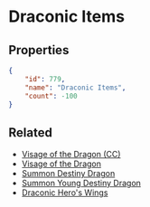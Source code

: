 # Draconic Items

<no description available>

## Properties

```json
{
    "id": 779,
    "name": "Draconic Items",
    "count": -100
}
```

## Related

- [Visage of the Dragon (CC)](../items/21571-visage-of-the-dragon-cc.md)
- [Visage of the Dragon](../items/21572-visage-of-the-dragon.md)
- [Summon Destiny Dragon](../items/14046-summon-destiny-dragon.md)
- [Summon Young Destiny Dragon](../items/14047-summon-young-destiny-dragon.md)
- [Draconic Hero's Wings](../items/21979-draconic-hero-s-wings.md)

